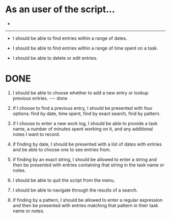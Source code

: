 # As an user of the script... 

* 

---

* I should be able to find entries within a range of dates.

* I should be able to find entries within a range of time spent on a task.

* I should be able to delete or edit entries.


DONE
====

1. I should be able to choose whether to add a new entry or lookup previous entries. --- done 

2. if I choose to find a previous entry, I should be presented with four options: find by date, time spent, find by exact search, find by pattern.

3. if I choose to enter a new work log, I should be able to provide a task name, a number of minutes spent working on it, and any additional notes I want to record.

4. if finding by date, I should be presented with a list of dates with entries and be able to choose one to see entries from.

5. if finding by an exact string, I should be allowed to enter a string and then be presented with entries containing that string in the task name or notes.

6. I should be able to quit the script from the menu.

7. I should be able to navigate through the results of a search.

8. if finding by a pattern, I should be allowed to enter a regular expression and then be presented with entries matching that pattern in their task name or notes.
